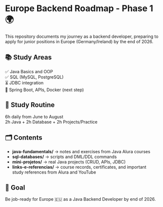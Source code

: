# Europe Backend Roadmap - Phase 1 🌍

This repository documents my journey as a backend developer, preparing to apply for junior positions in Europe (Germany/Ireland) by the end of 2026.

## 📚 Study Areas
✅ Java Basics and OOP  
✅ SQL (MySQL, PostgreSQL)  
⏳ JDBC integration  
🚧 Spring Boot, APIs, Docker (next step)  

## 🧠 Study Routine
6h daily from June to August  
2h Java + 2h Database + 2h Projects/Practice  

## 🗂️ Contents
- **java-fundamentals/** → notes and exercises from Java Alura courses  
- **sql-databases/** → scripts and DML/DDL commands  
- **mini-projetos/** → real Java projects (CRUD, APIs, JDBC)  
- **links-e-referencias/** → course records, certificates, and important study references from Alura and YouTube  

## 📌 Goal
Be job-ready for Europe 🇪🇺 as a Java Backend Developer by end of 2026.
